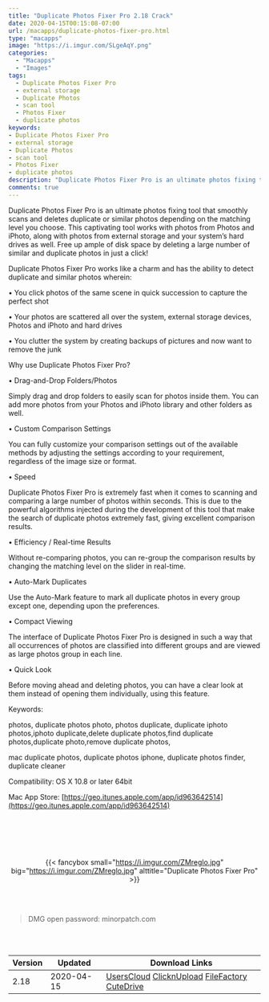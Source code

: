 ```yaml
---
title: "Duplicate Photos Fixer Pro 2.18 Crack"
date: 2020-04-15T00:15:08-07:00
url: /macapps/duplicate-photos-fixer-pro.html
type: "macapps"
image: "https://i.imgur.com/SLgeAqY.png"
categories:
  - "Macapps"
  - "Images"
tags:
  - Duplicate Photos Fixer Pro
  - external storage
  - Duplicate Photos
  - scan tool
  - Photos Fixer
  - duplicate photos
keywords:
- Duplicate Photos Fixer Pro
- external storage
- Duplicate Photos
- scan tool
- Photos Fixer
- duplicate photos
description: "Duplicate Photos Fixer Pro is an ultimate photos fixing tool that smoothly scans and deletes duplicate or similar photos depending on the matching level you choose"
comments: true
---
```


Duplicate Photos Fixer Pro is an ultimate photos fixing tool that smoothly scans and deletes duplicate or similar photos depending on the matching level you choose. This captivating tool works with photos from Photos and iPhoto, along with photos from external storage and your system’s hard drives as well. Free up ample of disk space by deleting a large number of similar and duplicate photos in just a click!

Duplicate Photos Fixer Pro works like a charm and has the ability to detect duplicate and similar photos wherein:



• You click photos of the same scene in quick succession to capture the perfect shot

• Your photos are scattered all over the system, external storage devices, Photos and iPhoto and hard drives

• You clutter the system by creating backups of pictures and now want to remove the junk



Why use Duplicate Photos Fixer Pro?

• Drag-and-Drop Folders/Photos

Simply drag and drop folders to easily scan for photos inside them. You can add more photos from your Photos and iPhoto library and other folders as well.



• Custom Comparison Settings

You can fully customize your comparison settings out of the available methods by adjusting the settings according to your requirement, regardless of the image size or format.



• Speed

Duplicate Photos Fixer Pro is extremely fast when it comes to scanning and comparing a large number of photos within seconds. This is due to the powerful algorithms injected during the development of this tool that make the search of duplicate photos extremely fast, giving excellent comparison results.



• Efficiency / Real-time Results

Without re-comparing photos, you can re-group the comparison results by changing the matching level on the slider in real-time.



• Auto-Mark Duplicates

Use the Auto-Mark feature to mark all duplicate photos in every group except one, depending upon the preferences.



• Compact Viewing

The interface of Duplicate Photos Fixer Pro is designed in such a way that all occurrences of photos are classified into different groups and are viewed as large photos group in each line.



• Quick Look

Before moving ahead and deleting photos, you can have a clear look at them instead of opening them individually, using this feature.



Keywords:

photos, duplicate photos photo, photos duplicate, duplicate iphoto photos,iphoto duplicate,delete duplicate photos,find duplicate photos,duplicate photo,remove duplicate photos,

mac duplicate photos, duplicate photos iphone, duplicate photos finder, duplicate cleaner



Compatibility: OS X 10.8 or later 64bit

Mac App Store: [https://geo.itunes.apple.com/app/id963642514](https://geo.itunes.apple.com/app/id963642514)

<br/>
<br/>
<script async src="https://pagead2.googlesyndication.com/pagead/js/adsbygoogle.js"></script>
<ins class="adsbygoogle"
     style="display:block; text-align:center;"
     data-ad-layout="in-article"
     data-ad-format="fluid"
     data-ad-client="ca-pub-8746275014476192"
     data-ad-slot="5144997159"></ins>
<script>
     (adsbygoogle = window.adsbygoogle || []).push({});
</script>
<br/>
<br/>


<center>

{{< fancybox small="https://i.imgur.com/ZMreglo.jpg" big="https://i.imgur.com/ZMreglo.jpg" alttitle="Duplicate Photos Fixer Pro" >}}

</center>

<br/>
<br/>


> DMG open password: minorpatch.com

<br/>

<br/>
<div id="history_version" class="history_version">

| Version | Updated | Download Links |
| ---- | ---- | ---- |
| 2.18 | 2020-04-15 | [UsersCloud](https://ouo.io/ck3jzzI)   [ClicknUpload](https://ouo.io/K296mH)   [FileFactory](https://ouo.io/KBxwW8)   [CuteDrive](https://ouo.io/sz701K) |

</div>

